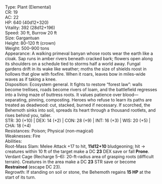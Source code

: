 Type: Plant (Elemental)  
CR: 19  
AC: 22  
HP: 640 (40d12+320)  
Vitality: 392 (28d12+196)  
Speed: 30 ft, Burrow 20 ft  
Size: Gargantuan  
Height: 80–120 ft (crown)  
Weight: 500–900 tons  
Appearance: A walking primeval banyan whose roots wear the earth like a cloak. Sap runs in amber rivers beneath cracked bark; flowers open along its shoulders on a schedule tied to storms half a world away. Fungal gardens drift in its wake like weather; moths the size of shields roost in hollows that glow with foxfire. When it roars, leaves bow in miles-wide waves as if taking a knee.  
Disposition: Ecosystem general. It fights to restore “forest law”: walls become trellises, roads become rivers of loam, and the battlefield regresses into a living maze of buttress roots. It values patience over blood—separating, pinning, composting. Heroes who refuse to learn its paths are treated as deadwood: cut, stacked, burned if necessary. If scorched, the Behemoth sinks into soil, spreads its heart through a thousand rootlets, and rises behind you, taller.  
STR: 30 (+10) | DEX: 14 (+2) | CON: 28 (+9) | INT: 16 (+3) | WIS: 20 (+5) | CHA: 18 (+4)  
Resistances: Poison; Physical (non-magical)  
Weaknesses: Fire  
Abilities:  
Root-Mass Slam: Melee Attack +17 to hit, **11d12+10** bludgeoning; hit → creatures within 10 ft of the target make a DC **23** DEX save or fall **Prone**.  
Verdant Cage (Recharge 5–6): 20-ft-radius area of grasping roots (difficult terrain). Creatures in the area make a DC **23** STR save or become **Restrained** (escape DC 23).  
Regrowth: If standing on soil or stone, the Behemoth regains **15 HP** at the start of its turn.